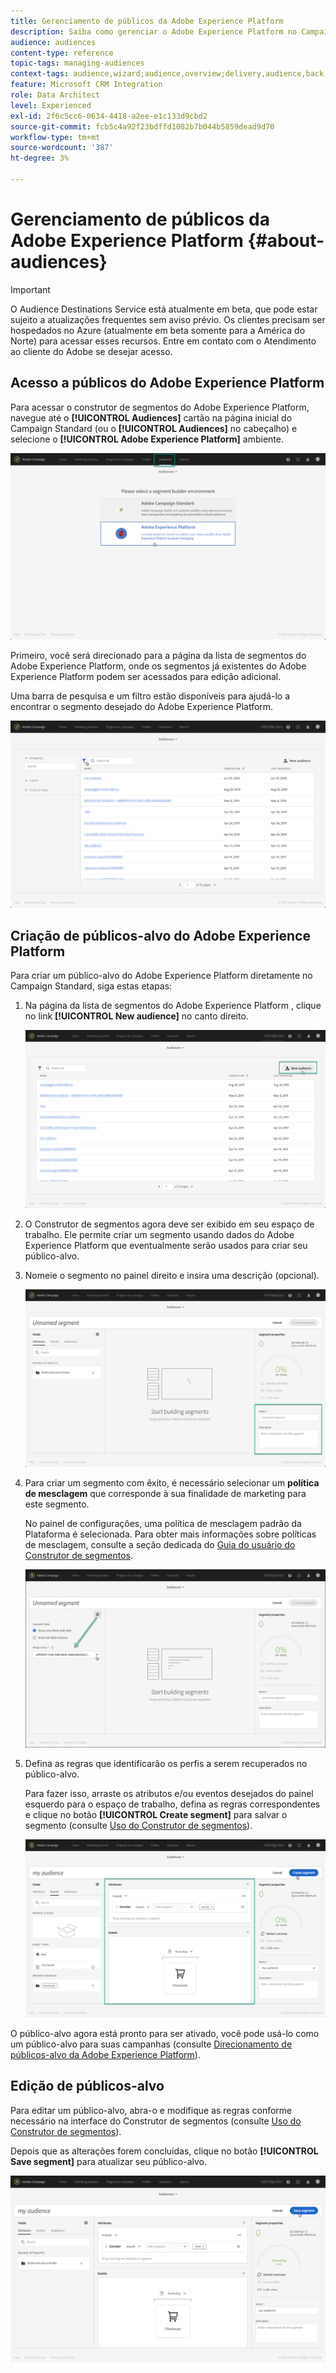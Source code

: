 ```yaml
---
title: Gerenciamento de públicos da Adobe Experience Platform
description: Saiba como gerenciar o Adobe Experience Platform no Campaign Standard.
audience: audiences
content-type: reference
topic-tags: managing-audiences
context-tags: audience,wizard;audience,overview;delivery,audience,back
feature: Microsoft CRM Integration
role: Data Architect
level: Experienced
exl-id: 2f6c5cc6-0634-4418-a2ee-e1c133d9cbd2
source-git-commit: fcb5c4a92f23bdffd1082b7b044b5859dead9d70
workflow-type: tm+mt
source-wordcount: '387'
ht-degree: 3%

---
```


# Gerenciamento de públicos da Adobe Experience Platform {#about-audiences}

>[!IMPORTANT]
>
>O Audience Destinations Service está atualmente em beta, que pode estar sujeito a atualizações frequentes sem aviso prévio. Os clientes precisam ser hospedados no Azure (atualmente em beta somente para a América do Norte) para acessar esses recursos. Entre em contato com o Atendimento ao cliente do Adobe se desejar acesso.

## Acesso a públicos do Adobe Experience Platform

Para acessar o construtor de segmentos do Adobe Experience Platform, navegue até o **[!UICONTROL Audiences]** cartão na página inicial do Campaign Standard (ou o **[!UICONTROL Audiences]** no cabeçalho) e selecione o **[!UICONTROL Adobe Experience Platform]** ambiente.

![](assets/aep_audiences_access.png)

Primeiro, você será direcionado para a página da lista de segmentos do Adobe Experience Platform, onde os segmentos já existentes do Adobe Experience Platform podem ser acessados para edição adicional.

Uma barra de pesquisa e um filtro estão disponíveis para ajudá-lo a encontrar o segmento desejado do Adobe Experience Platform.

![](assets/aep_audiences_list.png)

## Criação de públicos-alvo do Adobe Experience Platform

Para criar um público-alvo do Adobe Experience Platform diretamente no Campaign Standard, siga estas etapas:

1. Na página da lista de segmentos do Adobe Experience Platform , clique no link **[!UICONTROL New audience]** no canto direito.

   ![](assets/aep_audiences_creation_create.png)

1. O Construtor de segmentos agora deve ser exibido em seu espaço de trabalho. Ele permite criar um segmento usando dados do Adobe Experience Platform que eventualmente serão usados para criar seu público-alvo.

1. Nomeie o segmento no painel direito e insira uma descrição (opcional).

   ![](assets/aep_audiences_creation_edit_name.png)

1. Para criar um segmento com êxito, é necessário selecionar um **política de mesclagem** que corresponde à sua finalidade de marketing para este segmento.

   No painel de configurações, uma política de mesclagem padrão da Plataforma é selecionada. Para obter mais informações sobre políticas de mesclagem, consulte a seção dedicada do [Guia do usuário do Construtor de segmentos](https://experienceleague.adobe.com/docs/experience-platform/segmentation/ui/overview.html).

   ![](assets/aep_audiences_mergepolicy.png)

1. Defina as regras que identificarão os perfis a serem recuperados no público-alvo.

   Para fazer isso, arraste os atributos e/ou eventos desejados do painel esquerdo para o espaço de trabalho, defina as regras correspondentes e clique no botão **[!UICONTROL Create segment]** para salvar o segmento (consulte [Uso do Construtor de segmentos](../../integrating/using/aep-using-segment-builder.md)).

   ![](assets/aep_audiences_creation_query.png)

O público-alvo agora está pronto para ser ativado, você pode usá-lo como um público-alvo para suas campanhas (consulte [Direcionamento de públicos-alvo da Adobe Experience Platform](../../integrating/using/aep-targeting-audiences.md)).

## Edição de públicos-alvo

Para editar um público-alvo, abra-o e modifique as regras conforme necessário na interface do Construtor de segmentos (consulte [Uso do Construtor de segmentos](../../integrating/using/aep-using-segment-builder.md)).

Depois que as alterações forem concluídas, clique no botão **[!UICONTROL Save segment]** para atualizar seu público-alvo.

![](assets/aep_audiences_editing.png)
